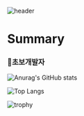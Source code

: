 ![header](https://capsule-render.vercel.app/api?type=transparent&color=auto&height=300&section=header&text=Welcome%20To%20hanbyeol&fontSize=80)


# Summary
### :walking:초보개발자

![Anurag's GitHub stats](https://github-readme-stats.vercel.app/api?username=hanbyeol00&theme=dark)

![Top Langs](https://github-readme-stats.vercel.app/api/top-langs/?username=hanbyeol00&theme=dark&layout=compact)

![trophy](https://github-profile-trophy.vercel.app/?username=hanbyeol00&theme=onedark&row=1)
